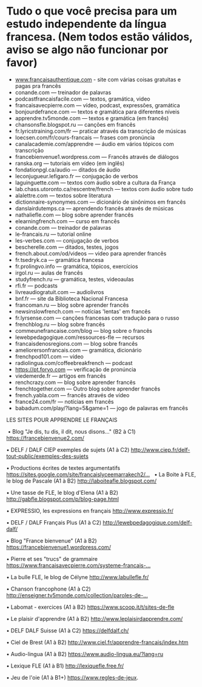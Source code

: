 # Tudo o que você precisa para um estudo independente da língua francesa. (Nem todos estão válidos, aviso se algo não funcionar por favor)

- www.francaisauthentique.com - site com várias coisas gratuitas e pagas pra francês
- conande.com — treinador de palavras
- podcastfrancaisfacile.com — textos, gramática, video 
- francaisavecpierre.com — vídeo, podcast, expressões, gramática 
- bonjourdefrance.com — textos e gramática para diferentes níveis 
- apprendre.tv5monde.com — textos e gramática (em francês) 
- chansonsfle.blogspot.ru — canções em francês 
- fr.lyricstraining.com/fr — praticar através da transcrição de músicas 
- loecsen.com/fr/cours-francais — frases com pronúncia
- canalacademie.com/apprendre — áudio em vários tópicos com transcrição 
- francebienvenue1.wordpress.com — Francês através de diálogos 
- ranska.org — tutoriais em vídeo (em inglês)
- fondationpgl.ca/audio — ditados de áudio 
- leconjugueur.lefigaro.fr — conjugação de verbos
- laguinguette.com — textos com áudio sobre a cultura da França
- lab.chass.utoronto.ca/rescentre/french — textos com áudio sobre tudo 
- alalettre.com — textos sobre literatura 
- dictionnaire-synonymes.com — dicionário de sinônimos em francês
- danslairdutemps.ca — aprendendo francês através de músicas 
- nathaliefle.com — blog sobre aprender francês 
- elearningfrench.com — curso em francês 
- conande.com — treinador de palavras 
- le-francais.ru — tutorial online 
- les-verbes.com — conjugação de verbos 
- bescherelle.com — ditados, testes, jogos 
- french.about.com/od/videos — video para aprender francês
- fr.tsedryk.ca — gramática francesa 
- fr.prolingvo.info — gramática, tópicos, exercícios
- irgol.ru — aulas de francês 
- studyfrench.ru — gramática, testes, videoaulas 
- rfi.fr — podcasts 
- livreaudiogratuit.com — audiolivros 
- bnf.fr — site da Biblioteca Nacional Francesa 
- francoman.ru — blog sobre aprender francês
- newsinslowfrench.com — notícias 'lentas' em francês 
- fr.lyrsense.com — canções francesas com tradução para o russo 
- frenchblog.ru — blog sobre francês 
- commeunefrancaise.com/blog — blog sobre o francês
- lewebpedagogique.com/ressources-fle — recursos 
- francaisdenosregions.com — blog sobre francês 
- ameliorersonfrancais.com — gramática, dicionário 
- frenchpod101.com — vídeo 
- radiolingua.com/coffeebreakfrench — podcast 
- https://pt.forvo.com — verificação de pronúncia
- viedemerde.fr — artigos em francês 
- renchcrazy.com — blog sobre aprender francês 
- frenchtogether.com — Outro blog sobre aprender francês 
- french.yabla.com — francês através de vídeo 
- france24.com/fr — notícias em francês 
- babadum.com/play/?lang=5&game=1 — jogo de palavras em francês

LES SITES POUR APPRENDRE LE FRANÇAIS

 • Blog "Je dis, tu dis, il dit, nous disons…" (B2 à C1)
https://francebienvenue2.com/ 

• DELF / DALF CIEP exemples de sujets (A1 à C2)
http://www.ciep.fr/delf-tout-public/exemples-des-sujets

• Productions écrites de textes argumentatifs
https://sites.google.com/site/francaislyceemarrakech2/…
 
• La Boite à FLE, le blog de Pascale (A1 à B2) 
http://laboiteafle.blogspot.com/

• Une tasse de FLE, le blog d'Elena (A1 à B2) 
http://gabfle.blogspot.com/p/blog-page.html

• EXPRESSIO, les expressions en français 
http://www.expressio.fr/

• DELF / DALF Français Plus (A1 à C2)
http://lewebpedagogique.com/delf-dalf/ 

• Blog "France bienvenue" (A1 à B2) 
https://francebienvenue1.wordpress.com/

• Pierre et ses "trucs" de grammaire 
https://www.francaisavecpierre.com/systeme-francais-…

• La bulle FLE, le blog de Célyne 
http://www.labullefle.fr/

• Chanson francophone (A1 à C2) 
http://enseigner.tv5monde.com/collection/paroles-de-…

• Labomat - exercices (A1 à B2) 
https://www.scoop.it/t/sites-de-fle

• Le plaisir d'apprendre (A1 à B2) 
http://www.leplaisirdapprendre.com/

• DELF DALF Suisse (A1 à C2) 
https://delfdalf.ch/

• Ciel de Brest (A1 à B2) 
http://www.ciel.fr/apprendre-francais/index.htm

• Audio-lingua (A1 à B2) 
https://www.audio-lingua.eu/?lang=ru

• Lexique FLE (A1 à B1) 
http://lexiquefle.free.fr/

• Jeu de l'oie (A1 à B1+) 
https://www.regles-de-jeux.
